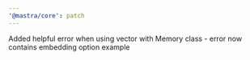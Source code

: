 ```yaml
---
'@mastra/core': patch
---
```


Added helpful error when using vector with Memory class - error now contains embedding option example
